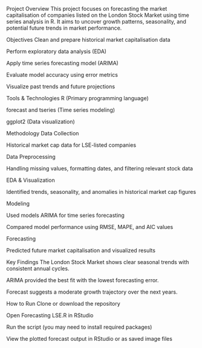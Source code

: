 
Project Overview
This project focuses on forecasting the market capitalisation of companies listed on the London Stock Market using time series analysis in R. It aims to uncover growth patterns, seasonality, and potential future trends in market performance.

Objectives
Clean and prepare historical market capitalisation data

Perform exploratory data analysis (EDA)

Apply time series forecasting model (ARIMA)

Evaluate model accuracy using error metrics

Visualize past trends and future projections

Tools & Technologies
R (Primary programming language)

forecast and tseries (Time series modeling)

ggplot2 (Data visualization)

Methodology
Data Collection

Historical market cap data for LSE-listed companies 

Data Preprocessing

Handling missing values, formatting dates, and filtering relevant stock data

EDA & Visualization

Identified trends, seasonality, and anomalies in historical market cap figures

Modeling

Used models ARIMA for time series forecasting

Compared model performance using RMSE, MAPE, and AIC values

Forecasting

Predicted future market capitalisation and visualized results

Key Findings
The London Stock Market shows clear seasonal trends with consistent annual cycles.

ARIMA provided the best fit with the lowest forecasting error.

Forecast suggests a moderate growth trajectory over the next years.

How to Run
Clone or download the repository

Open Forecasting LSE.R in RStudio

Run the script (you may need to install required packages)

View the plotted forecast output in RStudio or as saved image files












